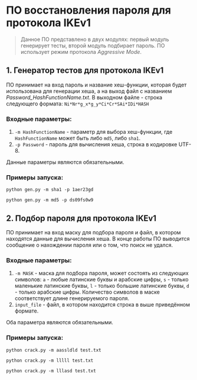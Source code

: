 # ПО восстановления пароля для протокола IKEv1

> Данное ПО представлено в двух модулях: первый модуль генерирует тесты, второй модуль подбирает пароль.
> ПО использует режим протокола *Aggressive Mode*.

## 1. Генератор тестов для протокола IKEv1
    
ПО принимает на вход пароль и название хеш-функции, которая будет использована для генерации хеша, а на выход файл с
названием *Password_HashFunctionName.txt*. В выходном файле - строка следующего формата: 
`Ni*Nr*g_x*g_y*Ci*Cr*SAi*IDi*HASH`

### Входные параметры:
1) `-m HashFunctionName` - параметр для выбора хеш-функции, где `HashFunctionName` может быть либо `md5`, либо `sha1`.
2) `-p Password` - пароль для вычисления хеша, строка в кодировке UTF-8.

Данные параметры являются обязательными.

### Примеры запуска:

`python gen.py -m sha1 -p 1aer23gd`

`python gen.py -m md5 -p ds09fs0w9`

## 2. Подбор пароля для протокола IKEv1

ПО принимает на вход маску для подбора пароля и файл, в котором находятся данные для вычисления хеша.
В конце работы ПО выводится сообщение о нахождении пароля или о том, что поиск не удался.

### Входные параметры:

1) `-m MASK` - маска для подбора пароля, может состоять из следующих символов: `a` - любые латинские буквы и арабские 
цифры, `s` - только маленькие латинские буквы, `l` - только большие латинские буквы, `d` - только арабские цифры. 
Количество символов в маске соответствует длине генерируемого пароля.
2) `input_file` - файл, в котором находится строка в выше приведённом формате.

Оба параметра являются обязательными.

### Примеры запуска:

`python crack.py -m aassldld test.txt`

`python crack.py -m lllll test.txt`

`python crack.py -m lllasd test.txt`